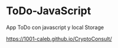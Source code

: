 # ToDo-JavaScript
App ToDo con javascript y local Storage

https://1001-caleb.github.io/CryptoConsult/
